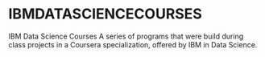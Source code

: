 # IBMDATASCIENCECOURSES
IBM Data Science Courses
A series of programs that were build during class projects in a Coursera specialization, offered by IBM in Data Science. 
